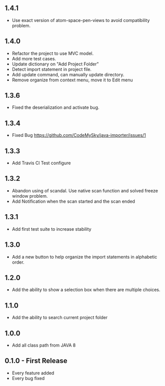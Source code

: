 ## 1.4.1
* Use exact version of atom-space-pen-views to avoid compatibility problem.

## 1.4.0
* Refactor the project to use MVC model.
* Add more test cases.
* Update dictionary on "Add Project Folder"
* Detect import statement in project file.
* Add update command, can manually update directory.
* Remove organize from context menu, move it to Edit menu

## 1.3.6
* Fixed the deserialization and activate bug. 

## 1.3.4
* Fixed Bug https://github.com/CodeMySky/java-importer/issues/1

## 1.3.3
* Add Travis Cl Test configure

## 1.3.2
* Abandon using of scandal. Use native scan function and solved freeze window problem.
* Add Notification when the scan started and the scan ended

## 1.3.1
* Add first test suite to increase stability

## 1.3.0
* Add a new button to help organize the import statements in alphabetic order.

## 1.2.0
* Add the ability to show a selection box when there are multiple choices.

## 1.1.0
* Add the ability to search current project folder

## 1.0.0
* Add all class path from JAVA 8

## 0.1.0 - First Release
* Every feature added
* Every bug fixed
